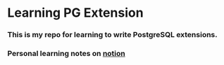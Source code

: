# Learning PG Extension

### This is my repo for learning to write PostgreSQL extensions.

### Personal learning notes on [notion](https://www.notion.so/lumingsun/PostgreSQL-Extension-534e1827ed814bfebe48967f32b0d4fe)

